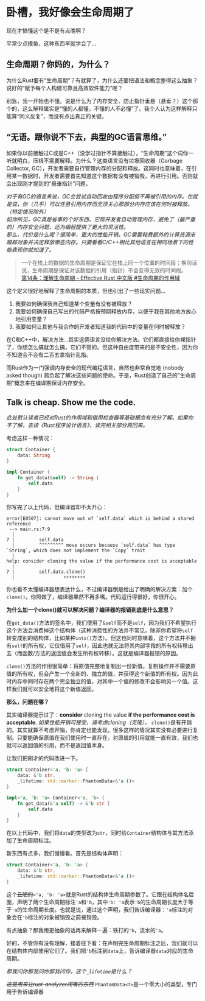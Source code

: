 # 卧槽，我好像会生命周期了

现在才搞懂这个是不是有点晚啊？

平常少点摸鱼，这种东西早就学会了...

## 生命周期？你妈的，为什么？

为什么Rust要有“生命周期”？有就算了，为什么还要把语法和概念整得这么抽象？说好的“赋予每个人构建可靠且高效软件能力”呢？

别急，我一开始也不懂。说是什么为了内存安全、防止指针垂悬（悬垂？）这个那个的，这么解释属实是“懂的人都懂，不懂的人不必懂”了。我个人认为这样解释只能算“同义反复”，而没有点出真正的关键。

## “无语。跟你说不下去，典型的GC语言思维。”

如果你以前接触过C或是C++（没学过指针不算接触过），“生命周期”这个词你一听就明白，压根不需要解释。为什么？这类语言没有垃圾回收器（Garbage Collector, GC），开发者需要自行管理内存的分配和释放。这同时也意味着，在引用某一数据时，开发者需要首先知道这个数据有没有被销毁，再进行引用。否则就会出现刚才提到的“悬垂指针”问题。

*对于有GC的语言来说，GC会尝试自动回收由程序分配但不再被引用的内存。也就是说，你（几乎）可以任意引用内存而无须关心那部分内存应该在何时被释放。（特定情况除外）*  
*如你所见，GC真是省事的个好东西。它帮开发者自动管理内存，避免了（最严重的）内存安全问题，还为编程提供了更大的灵活性。  
那么，代价是什么呢？很简单，更大的性能开销。GC需要耗费额外的计算资源来跟踪对象并决定释放哪些内存。只要看看C/C++相比其他语言在相同场景下的性能表现你就知道了。*

>一个在栈上的数据的生命周期是保证它在栈上同一个位置的时间段；换句话说，生命周期是保证对该数据的引用（指针）不会变得无效的时间段。  
[第14条：理解生命周期 - Effective Rust 中文版 #生命周期的作用域](https://rustx-labs.github.io/effective-rust-cn/chapter_3/item14-lifetimes.html#%E7%94%9F%E5%91%BD%E5%91%A8%E6%9C%9F%E7%9A%84%E4%BD%9C%E7%94%A8%E5%9F%9F)

这个定义很好地解释了生命周期的本质，但也引出了一些现实问题...

1. 我要如何确保我自己知道某个变量有没有被释放？
2. 我要如何确保自己写出的代码严格按预期释放内存，以便于我在其他地方放心地引用变量？
3. 我要如何让其他与我合作的开发者知道我的代码中的变量在何时被释放？

在C和C++中，解决方法...其实这俩语言没给你解决方法。它们都直接给你裸指针了，你想怎么搞就怎么搞，它们不管的。但这种自由度带来的是不安全性，因为你不知道会不会有二百五拿指针乱指。

而Rust作为一门强调内存安全的现代编程语言，自然也非常自觉地 (nobody asked though) 肩负起了解决这些问题的使命。于是，Rust创造了自己的"生命周期"概念来在编译期保证内存安全。

## Talk is cheap. Show me the code.

*此处默认读者已经对Rust的作用域和借用检查器等基础概念有充分了解。如果你不了解，去读《Rust程序设计语言》，读完相关部分再回来。*

考虑这样一种情况：
```rust
struct Container {
    data: String
}

impl Container {
    fn get_data(&self) -> String {
        self.data
    }
}
```
你写完了以上代码，但编译器却不太开心：
```
error[E0507]: cannot move out of `self.data` which is behind a shared reference
 --> main.rs:7:9
  |
7 |         self.data
  |         ^^^^^^^^^ move occurs because `self.data` has type `String`, which does not implement the `Copy` trait
  |
help: consider cloning the value if the performance cost is acceptable
  |
7 |         self.data.clone()
  |                  ++++++++
```
你也看不太懂编译器想表达什么，不过编译器倒是给出了明确的解决方案：加个`clone()`。你照做了，编译器果然不再多嘴。代码运行得很好，你很开心。

**为什么加一个clone()就可以解决问题？编译器的报错到底是什么意思？**


在`get_data()`方法的签名中，我们使用了`&self`而不是`self`，因为我们不希望执行这个方法会消费掉这个结构体（这种消费性的方法并不常见，除非你希望将`self`转变成别的结构体，比如某种`into()`方法）。但这也同时意味着，这个方法并不拥有`self`的所有权，它仅借用了`self`，因此也就无法将其内部字段的所有权转移出去（而函数/方法的返回值会发生所有权转移）。这就是编译器报错的原因。

`clone()`方法的作用很简单：将原值完整地复制出一份新值。复制操作并不需要原值的所有权，但会产生一个全新的、独立的值，并获得这个新值的所有权。因为此时内存中同时存在两个完全独立的值，对其中一个值的修改不会影响另一个值。这样我们就可以安全地将这个新值返回。

**那么，问题在哪？**

其实编译器提示过了：**consider** cloning the value **if the performance cost is acceptable**. *如果性能开销可接受，请考虑cloning（克隆）。* `clone()`是有开销的。其实就算不考虑开销，你肯定也能发现，很多这样的情况其实没有必要进行复制。只要能确保原值在我们使用时一直存在，对原值的引用就能一直有效，我们也就可以返回值的引用，而不是返回值本身。

让我们把刚才的代码改进一下。

```rust
struct Container<'a, 'b: 'a> {
    data: &'b str,
    _lifetime: std::marker::PhantomData<&'a ()>
}

impl<'a, 'b: 'a> Container<'a, 'b> {
    fn get_data(&'a self) -> &'b str {
        self.data
    }
}
```

在以上代码中，我们将`data`的类型改为`str`，同时给`Container`结构体与其方法添加了生命周期标注。

新东西有点多，我们慢慢看。首先是结构体声明：

```rust
struct Container<'a, 'b: 'a> {
    data: &'b str,
    _lifetime: std::marker::PhantomData<&'a ()>
}
```

这个~~丑陋的~~`<'a, 'b: 'a>`就是Rust的结构体生命周期参数了。它跟在结构体名后面，声明了两个生命周期标注`'a`和`'b`，其中`'b: 'a`表示`'b`的生命周期长度大于等于`'a`的生命周期长度。也就是说，通过这个声明，我们告诉编译器：`'a`标注的对象会在`'b`标注的对象被销毁之前被销毁。

有点抽象？那我用更抽象的话再来解释一遍：铁打的`'b`，流水的`'a`。

好的，不管你有没有理解，接着往下看：在声明完生命周期标注之后，我们就可以在结构体内部使用它们了。我们把`'b`标注到`data`上，告诉编译器`data`对应的生命周期。

*那我问你那我问你那我问你，这个`_lifetime`是什么？*

*~~这是用来让rust-analyzer闭嘴的东西~~* `PhantomData<T>`是一个零大小的类型，专门用于告诉编译器
